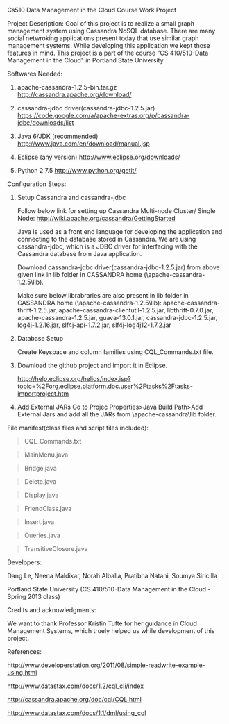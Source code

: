 Cs510 Data Management in the Cloud Course Work Project

Project Description: 
Goal of this project is to realize a small graph management system using Cassandra NoSQL database. There are many social 
netwroking applications present today that use similar graph management systems. While developing this application we 
kept those features in mind. This project is a part of the course "CS 410/510-Data Management in the Cloud" in Portland 
State University.


Softwares Needed:

1. apache-cassandra-1.2.5-bin.tar.gz
http://cassandra.apache.org/download/

2. cassandra-jdbc driver(cassandra-jdbc-1.2.5.jar)
https://code.google.com/a/apache-extras.org/p/cassandra-jdbc/downloads/list

3. Java 6/JDK (recommended)
http://www.java.com/en/download/manual.jsp

4. Eclipse (any version)
http://www.eclipse.org/downloads/

5. Python 2.7.5
http://www.python.org/getit/


Configuration Steps:

1. Setup  Cassandra and cassandra-jdbc

   Follow below link for setting up Cassandra Multi-node Cluster/ Single Node:
   http://wiki.apache.org/cassandra/GettingStarted
   
   Java is used as a front end language for developing the application and connecting to the database stored in Cassandra.
   We are using cassandra-jdbc, which is a JDBC driver for interfacing with the Cassandra database from Java application.

   Download cassandra-jdbc driver(cassandra-jdbc-1.2.5.jar) from above given link in lib folder in CASSANDRA home (\apache-cassandra-1.2.5\lib).

   Make sure below librabraries are also present in lib folder in CASSANDRA home (\apache-cassandra-1.2.5\lib):
   apache-cassandra-thrift-1.2.5.jar, 
   apache-cassandra-clientutil-1.2.5.jar, 
   libthrift-0.7.0.jar, 
   apache-cassandra-1.2.5.jar, 
   guava-13.0.1.jar, 
   cassandra-jdbc-1.2.5.jar, 
   log4j-1.2.16.jar, 
   slf4j-api-1.7.2.jar, 
   slf4j-log4j12-1.7.2.jar


2. Database Setup
   
   Create Keyspace and column families using CQL_Commands.txt file.

3. Download the github project and import it in Eclipse.

   http://help.eclipse.org/helios/index.jsp?topic=%2Forg.eclipse.platform.doc.user%2Ftasks%2Ftasks-importproject.htm

4. Add External JARs
   Go to Projec Properties>Java Build Path>Add External Jars and add all the JARs from \apache-cassandra\lib folder.


File manifest(class files and script files included):

   > CQL_Commands.txt
   
   > MainMenu.java
   
   > Bridge.java
   
   > Delete.java
   
   > Display.java
   
   > FriendClass.java
   
   > Insert.java
   
   > Queries.java
   
   > TransitiveClosure.java
   
Developers:

Dang Le, Neena Maldikar, Norah Alballa, Pratibha Natani, Soumya Siricilla

Portland State University (CS 410/510-Data Management in the Cloud  - Spring 2013 class)

Credits and acknowledgments:

We want to thank Professor Kristin Tufte for her guidance in Cloud Management Systems, which truely helped us while 
development of this project.

References:

http://www.developerstation.org/2011/08/simple-readwrite-example-using.html

http://www.datastax.com/docs/1.2/cql_cli/index

http://cassandra.apache.org/doc/cql/CQL.html

http://www.datastax.com/docs/1.1/dml/using_cql

